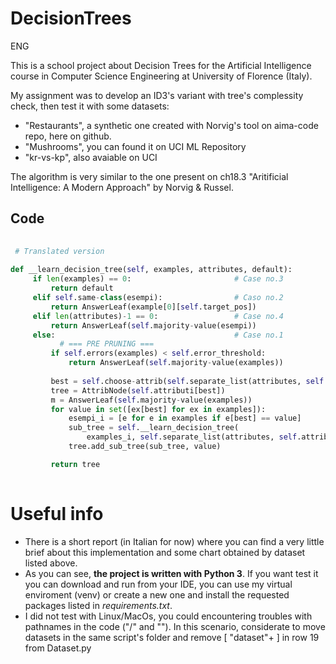 # DecisionTrees
ENG

This is a school project about Decision Trees for the Artificial Intelligence course in Computer Science Engineering at University of Florence (Italy).

My assignment was to develop an ID3's variant with tree's complessity check, then test it with some datasets:
  - "Restaurants", a synthetic one created with Norvig's tool on aima-code repo, here on github.
  - "Mushrooms", you can found it on UCI ML Repository
  - "kr-vs-kp", also avaiable on UCI
  
 The algorithm is very similar to the one present on ch18.3 "Aritificial Intelligence: A Modern Approach" by Norvig & Russel.
 
 ## Code
 
```python
 
 # Translated version
 
def __learn_decision_tree(self, examples, attributes, default):
     if len(examples) == 0:                       # Case no.3
         return default
     elif self.same-class(esempi):                # Caso no.2
         return AnswerLeaf(example[0][self.target_pos])
     elif len(attributes)-1 == 0:                 # Case no.4
         return AnswerLeaf(self.majority-value(esempi))
     else:                                        # Case no.1
           # === PRE PRUNING ===
         if self.errors(examples) < self.error_threshold:
             return AnswerLeaf(self.majority-value(examples))
             
         best = self.choose-attrib(self.separate_list(attributes, self.target_name), examples)
         tree = AttribNode(self.attributi[best])
         m = AnswerLeaf(self.majority-value(examples))
         for value in set([ex[best] for ex in examples]):  
             esempi_i = [e for e in examples if e[best] == value] 
             sub_tree = self.__learn_decision_tree(
                 examples_i, self.separate_list(attributes, self.attributes[best]), m)
             tree.add_sub_tree(sub_tree, value)

         return tree
         
```
# Useful info

- There is a short report (in Italian for now) where you can find a very little brief about this implementation and some chart obtained by dataset listed above.
- As you can see, **the project is written with Python 3**. If you want test it you can download and run from your IDE, you can use my virtual enviroment (venv) or create a new one and install the requested packages listed in *requirements.txt*.
- I did not test with Linux/MacOs, you could encountering troubles with pathnames in the code ("/" and "\"). In this scenario, considerate to move datasets in the same script's folder and remove  [ "dataset"+ ] in row 19 from Dataset.py



